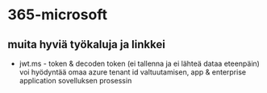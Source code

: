 # 365-microsoft


## muita hyviä työkaluja ja linkkei

- jwt.ms - token & decoden token (ei tallenna ja ei lähteä dataa eteenpäin) voi hyödyntää omaa azure tenant id valtuutamisen, app & enterprise application sovelluksen prosessin
